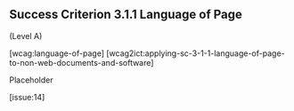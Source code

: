 ## Success Criterion 3.1.1 Language of Page

(Level A)

[wcag:language-of-page]
[wcag2ict:applying-sc-3-1-1-language-of-page-to-non-web-documents-and-software]

Placeholder

[issue:14]
